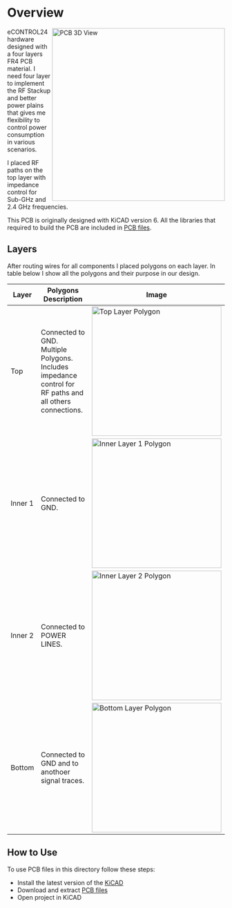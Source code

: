 # Overview
<img src="" alt="PCB 3D View" width="400" align="right"/>

eCONTROL24 hardware designed with a four layers FR4 PCB material. I need four layer to implement the RF Stackup and better power plains that gives me flexibility to control power consumption in various scenarios.

I placed RF paths on the top layer with impedance control for Sub-GHz and 2.4 GHz frequencies.

This PCB is originally designed with KiCAD version 6. All the libraries that required to build the PCB are included in [PCB files](/hardware/Receiver/PCB_Files).

## Layers
After routing wires for all components I placed polygons on each layer. In table below I show all the polygons and their purpose in our design.

| Layer       | Polygons Description |Image  |
| ----------- | ------------------- |-------|
| Top | Connected to GND.<br /> Multiple Polygons.<br /> Includes impedance control for RF paths and all others connections. | <img src="" alt="Top Layer Polygon" width="300" align="center"/>|
| Inner 1 | Connected to GND. | <img src="" alt="Inner Layer 1 Polygon" width="300" align="center"/>|
| Inner 2 | Connected to POWER LINES. | <img src="" alt="Inner Layer 2 Polygon" width="300" align="center"/>|
| Bottom | Connected to GND and to anothoer signal traces. | <img src="" alt="Bottom Layer Polygon" width="300" align="center"/>|

## How to Use
To use PCB files in this directory follow these steps:
- Install the latest version of the [KiCAD](https://www.kicad.org/download/)
- Download and extract [PCB files](/hardware/Receiver/PCB_Files)
- Open project in KiCAD
